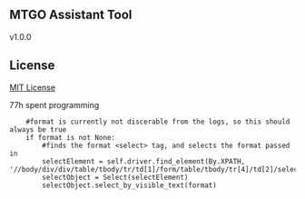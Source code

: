 ## MTGO Assistant Tool
v1.0.0

## License
[MIT License](LICENSE)


77h spent programming

        #format is currently not discerable from the logs, so this should always be true
        if format is not None:
            #finds the format <select> tag, and selects the format passed in
            selectElement = self.driver.find_element(By.XPATH, '//body/div/div/table/tbody/tr/td[1]/form/table/tbody/tr[4]/td[2]/select')
            selectObject = Select(selectElement)
            selectObject.select_by_visible_text(format)
